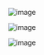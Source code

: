 ![image](https://github.com/user-attachments/assets/c8270112-5599-40e3-a0ff-299d706540d9)

![image](https://github.com/user-attachments/assets/8dc01170-6289-424c-9f6a-96be8c5d8b90)

![image](https://github.com/user-attachments/assets/c13a93a8-4832-4a41-9bb7-5e5f2f7ab097)



